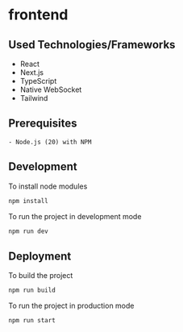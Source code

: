 # frontend


## Used Technologies/Frameworks

- React
- Next.js
- TypeScript
- Native WebSocket
- Tailwind

## Prerequisites

    - Node.js (20) with NPM


## Development

To install node modules

```sh
npm install
```

To run the project in development mode

```sh
npm run dev
```

## Deployment

To build the project

```sh
npm run build
```

To run the project in production mode

```sh
npm run start
```
